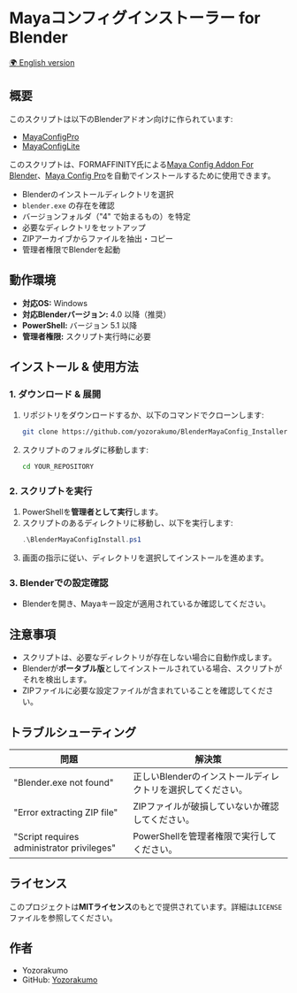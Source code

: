 # Mayaコンフィグインストーラー for Blender

[🌍 English version](README.md)

## 概要

このスクリプトは以下のBlenderアドオン向けに作られています:
- [MayaConfigPro](https://formaffinity.gumroad.com/l/wDpgH?layout=profile&recommended_by=library)
- [MayaConfigLite](https://formaffinity.gumroad.com/l/FKhQL?layout=profile&recommended_by=library)


このスクリプトは、FORMAFFINITY氏による[Maya Config Addon For Blender](https://formaffinity.gumroad.com/l/FKhQL?layout=profile&recommended_by=library)、[Maya Config Pro](https://formaffinity.gumroad.com/l/wDpgH?layout=profile&recommended_by=library)を自動でインストールするために使用できます。

- Blenderのインストールディレクトリを選択
- `blender.exe` の存在を確認
- バージョンフォルダ（"4" で始まるもの）を特定
- 必要なディレクトリをセットアップ
- ZIPアーカイブからファイルを抽出・コピー
- 管理者権限でBlenderを起動

## 動作環境

- **対応OS:** Windows
- **対応Blenderバージョン:** 4.0 以降（推奨）
- **PowerShell:** バージョン 5.1 以降
- **管理者権限:** スクリプト実行時に必要

## インストール & 使用方法

### 1. ダウンロード & 展開

1. リポジトリをダウンロードするか、以下のコマンドでクローンします:
   ```sh
   git clone https://github.com/yozorakumo/BlenderMayaConfig_Installer.git
   ```
2. スクリプトのフォルダに移動します:
   ```sh
   cd YOUR_REPOSITORY
   ```

### 2. スクリプトを実行

1. PowerShellを**管理者として実行**します。
2. スクリプトのあるディレクトリに移動し、以下を実行します:
   ```powershell
   .\BlenderMayaConfigInstall.ps1
   ```
3. 画面の指示に従い、ディレクトリを選択してインストールを進めます。

### 3. Blenderでの設定確認

- Blenderを開き、Mayaキー設定が適用されているか確認してください。

## 注意事項

- スクリプトは、必要なディレクトリが存在しない場合に自動作成します。
- Blenderが**ポータブル版**としてインストールされている場合、スクリプトがそれを検出します。
- ZIPファイルに必要な設定ファイルが含まれていることを確認してください。

## トラブルシューティング

| 問題 | 解決策 |
|--------|----------|
| "Blender.exe not found" | 正しいBlenderのインストールディレクトリを選択してください。 |
| "Error extracting ZIP file" | ZIPファイルが破損していないか確認してください。 |
| "Script requires administrator privileges" | PowerShellを管理者権限で実行してください。 |

## ライセンス

このプロジェクトは**MITライセンス**のもとで提供されています。詳細は`LICENSE`ファイルを参照してください。

## 作者

- Yozorakumo
- GitHub: [Yozorakumo](https://github.com/yozorakumo)

